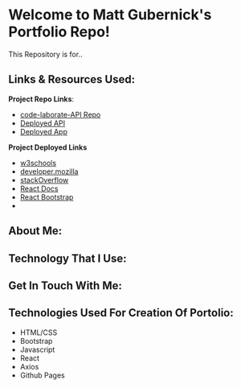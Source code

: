 # Welcome to Matt Gubernick's Portfolio Repo!

This Repository is for..

## Links & Resources Used:
**Project Repo Links**:
- [code-laborate-API Repo](https://github.com/super-props/code-laborate-API)
- [Deployed API](https://murmuring-shelf-77263.herokuapp.com/)
- [Deployed App](https://super-props.github.io/code-laborate-front-end/#/)

**Project Deployed Links**
- [w3schools](w3schools.com)
- [developer.mozilla](developer.mozilla.org)
- [stackOverflow](stackOverflow.com)
- [React Docs](reactjs.org)
- [React Bootstrap](https://react-bootstrap.github.io/)
-
## About Me:

## Technology That I Use:

## Get In Touch With Me:

## Technologies Used For Creation Of Portolio:
- HTML/CSS
- Bootstrap
- Javascript
- React
- Axios
- Github Pages
